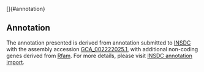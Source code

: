[]{#annotation}

Annotation
----------

The annotation presented is derived from annotation submitted to
[INSDC](http://www.insdc.org) with the assembly accession
[GCA\_002222025.1](http://www.ebi.ac.uk/ena/data/view/GCA_002222025.1),
with additional non-coding genes derived from
[Rfam](http://rfam.xfam.org/). For more details, please visit [INSDC
annotation
import](http://ensemblgenomes.org/info/data/insdc_annotation).
